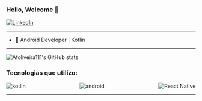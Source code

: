 ### Hello, Welcome 👋


 [![LinkedIn](https://img.shields.io/badge/LinkedIn-0077B5?style=for-the-badge&logo=linkedin&logoColor=white)](https://www.linkedin.com/in/id-antonio-felipe/)


------------------

- 📱  Android Developer | Kotlin 

-------------------

![Afoliveira111's GitHub stats](https://github-readme-stats.vercel.app/api?username=afoliveira111&show_icons=true&theme=dracula)   

 
### Tecnologias que utilizo:


<div style="display: flex; justify-content: space-between;">
    <img alt="kotlin" src="https://img.shields.io/badge/Kotlin-0095D5?&style=for-the-badge&logo=kotlin&logoColor=white" /> 
    <img alt="android" src="https://img.shields.io/badge/Android-3DDC84?style=for-the-badge&logo=android&logoColor=white" />
    <img alt="React Native" src="https://img.shields.io/badge/React_Native-61DAFB?style=for-the-badge&logo=react&logoColor=white" />
</div>


-------------------


